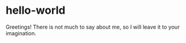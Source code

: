 # hello-world

Greetings!
There is not much to say about me, so I will leave it to your imagination.

